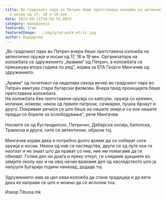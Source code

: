 ```yaml
---
title: Во градскиот парк во Петрич беше претставена изложба на автентично оружје
  и носии од 17, 18 и 19 век
date: 2023-09-11T18:50:55.805Z
category: македонија
featured: true
featuredImage: ../img/grad-park-etric.jpg
author: Вардарски
---
```

<!--StartFragment-->

„Во градскиот парк во Петрич вчера беше претставена изложба на автентично оружје и носии од 17, 18 и 19 век. Организатори на изложбата се здружението „Арамии“ од Петрич, а изложбата се прикажува втора година по ред“, изјави за БТА Георги Мингачев од здружението.\
\
„Арами“ од почетокот на неделава секоја вечер во градскиот парк во Петрич емитува стари бугарски филмови. Вчера пред проекцијата беше претставена изложбата.\
На изложбата беа претставени оружја со капсули, оружја со кремен, копачки, ножеви, некои од првите патрони, сачмарки, пушка Арнаут и друго. Покривме речиси се што беше на нашите земји и со кое нашите предци се бореле за ослободување“, рече Мингачев.\
\
Носиите се од Ќустендилско, Петричко, Дебарска носија, Битолска, Тракиска и други, сите се автентични, објасни тој.\
\
Мингачев изјави дека е потребно долго време да се соберат сите оружја и носии. Некои од нив се наследства, други се од луѓе кои ги наоѓаат и не знаат што да прават со нив, ние им помагаме да ги обноват. Голем дел ни доаѓа и преку откуп, ги следиме аукциите во земјите околу нас и на овој начин враќаме дел од наследството што ја напушти Бугарија години наназад, додаде тој.\
\
Здружението има за цел оваа изложба да стане традиција и да вети дека ќе направи се што е можно да се исполни тоа.

<!--EndFragment-->

Извор:Tibuna.mk